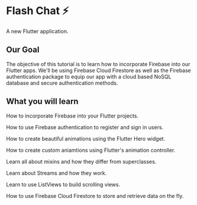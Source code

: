 # Flash Chat ⚡️

A new Flutter application.

## Our Goal

The objective of this tutorial is to learn how to incorporate Firebase into our Flutter apps. We'll be using Firebase Cloud Firestore as well as the Firebase authentication package to equip our app with a cloud based NoSQL database and secure authentication methods.

## What you will learn
How to incorporate Firebase into your Flutter projects.

How to use Firebase authentication to register and sign in users.

How to create beautiful animations using the Flutter Hero widget.

How to create custom aniamtions using Flutter's animation controller.

Learn all about mixins and how they differ from superclasses.

Learn about Streams and how they work.

Learn to use ListViews to build scrolling views.

How to use Firebase Cloud Firestore to store and retrieve data on the fly.

